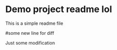 # Demo project readme lol

This is a simple readme file

#some new line for diff

Just some modification
